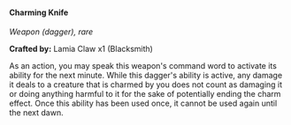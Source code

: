 #### Charming Knife
_Weapon (dagger), rare_

**Crafted by:** Lamia Claw x1 (Blacksmith)

As an action, you may speak this weapon's command word to activate its ability for the next minute. While this dagger's ability is active, any damage it deals to a creature that is charmed by you does not count as damaging it or doing anything harmful to it for the sake of potentially ending the charm effect. Once this ability has been used once, it cannot be used again until the next dawn.